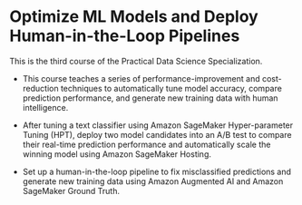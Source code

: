 # Optimize ML Models and Deploy Human-in-the-Loop Pipelines

This is the third course of the Practical Data Science Specialization. 

* This course teaches a series of performance-improvement and cost-reduction techniques to automatically tune model accuracy, compare prediction performance, and generate new training data with human intelligence.  

* After tuning a text classifier using Amazon SageMaker Hyper-parameter Tuning (HPT), deploy two model candidates into an A/B test to compare their real-time prediction performance and automatically scale the winning model using Amazon SageMaker Hosting. 

* Set up a human-in-the-loop pipeline to fix misclassified predictions and generate new training data using Amazon Augmented AI and Amazon SageMaker Ground Truth.

